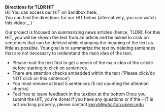 **Directions for TLDR HIT**  
Hi! You can access our HIT on Sandbox here: _  
You can find the directions for our HIT below (alternatively, you can watch this video: _ )  

Our project is focused on summarizing news articles (hence, TLDR). For this HIT, you will be shown the text from an article and be asked to click on sentences that can be deleted while changing the meaning of the text as little as possible. Your goal is to summarize the text by deleting sentences that are not necessary to understand the main idea of the text.
* Please read the text first to get a sense of the main idea of the article before starting to click on sentences.
* There are attention checks embedded within the text ('Please click/do NOT click on this sentence')
* You must remove at least 5 sentences (5 not counting the attention checks)
* Feel free to leave feedback in the textbox at the bottom
Once you submit the HIT, you're done!
If you have any questions or if the HIT is not working properly, please contact kevyli@wharton.upenn.edu 
